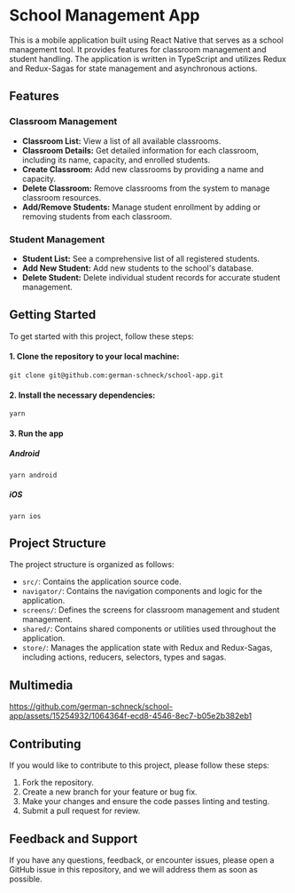 # School Management App
This is a mobile application built using React Native that serves as a school management tool. It provides features for classroom management and student handling. The application is written in TypeScript and utilizes Redux and Redux-Sagas for state management and asynchronous actions.

## Features

### Classroom Management
- **Classroom List:** View a list of all available classrooms.
- **Classroom Details:** Get detailed information for each classroom, including its name, capacity, and enrolled students.
- **Create Classroom:** Add new classrooms by providing a name and capacity.
- **Delete Classroom:** Remove classrooms from the system to manage classroom resources.
- **Add/Remove Students:** Manage student enrollment by adding or removing students from each classroom.

### Student Management
- **Student List:** See a comprehensive list of all registered students.
- **Add New Student:** Add new students to the school's database.
- **Delete Student:** Delete individual student records for accurate student management.

## Getting Started
To get started with this project, follow these steps:

#### 1. Clone the repository to your local machine:

``git clone git@github.com:german-schneck/school-app.git``

#### 2. Install the necessary dependencies:

``yarn``

#### 3. Run the app
##### Android
   ``yarn android``

##### iOS
   ``yarn ios``

## Project Structure

The project structure is organized as follows:

- `src/`: Contains the application source code.
- `navigator/`: Contains the navigation components and logic for the application.
- `screens/`: Defines the screens for classroom management and student management.
- `shared/`: Contains shared components or utilities used throughout the application.
- `store/`: Manages the application state with Redux and Redux-Sagas, including actions, reducers, selectors, types and sagas.

## Multimedia
https://github.com/german-schneck/school-app/assets/15254932/1064364f-ecd8-4546-8ec7-b05e2b382eb1

## Contributing

If you would like to contribute to this project, please follow these steps:

1. Fork the repository.
2. Create a new branch for your feature or bug fix.
3. Make your changes and ensure the code passes linting and testing.
4. Submit a pull request for review.

## Feedback and Support
If you have any questions, feedback, or encounter issues, please open a GitHub issue in this repository, and we will address them as soon as possible.
